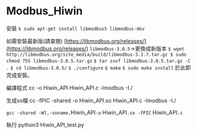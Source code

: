 # Modbus_Hiwin
安裝
`$ sudo apt-get install libmodbus5 libmodbus-dev`

如需安裝最新版(請查閱)  [https://libmodbus.org/releases/](https://libmodbus.org/releases/)
`libmodbus-3.0.5`->更換成新版本
`$ wget http://libmodbus.org/site_media/build/libmodbus-3.1.7.tar.gz
 $ sudo chmod 755 libmodbus-3.0.5.tar.gz`
`$ tar zxvf libmodbus-3.0.5.tar.gz -C .`
`$ cd libmodbus-3.0.5/`
`$ ./configure`
`$ make`
`$ sudo make install`
於此即完成安裝。

編譯程式 cc -o Hiwin_API Hiwin_API.c -lmodbus -I./

生成so檔 cc -fPIC -shared -o Hiwin_API.so Hiwin_API.c -lmodbus -I./

`gcc -shared -Wl,-soname,`Hiwin_API`-o` Hiwin_API`.so -fPIC` Hiwin_API`.c`

執行 python3 Hiwin_API_test.py

